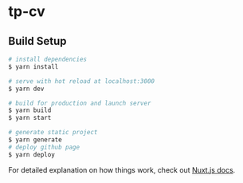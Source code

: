 # tp-cv

## Build Setup

```bash
# install dependencies
$ yarn install

# serve with hot reload at localhost:3000
$ yarn dev

# build for production and launch server
$ yarn build
$ yarn start

# generate static project
$ yarn generate
# deploy github page
$ yarn deploy
```

For detailed explanation on how things work, check out [Nuxt.js docs](https://nuxtjs.org).
